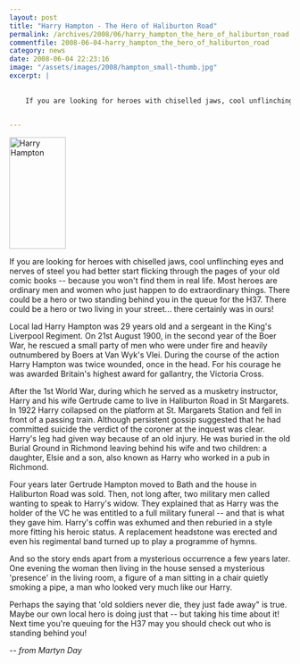 ```yaml
---
layout: post
title: "Harry Hampton - The Hero of Haliburton Road"
permalink: /archives/2008/06/harry_hampton_the_hero_of_haliburton_road.html
commentfile: 2008-06-04-harry_hampton_the_hero_of_haliburton_road
category: news
date: 2008-06-04 22:23:16
image: "/assets/images/2008/hampton_small-thumb.jpg"
excerpt: |
    
    
    If you are looking for heroes with chiselled jaws, cool unflinching eyes and nerves of steel you had better start flicking through the pages of your old comic books -- because you won't find them in real life. Most heroes are ordinary men and women who just happen to do extraordinary things. There could be a hero or two standing behind you in the queue for the H37. There could be a hero or two living in your street... there certainly was in ours!
    

---
```


<a href="/assets/images/2008/hampton_small.jpg"><img src="/assets/images/2008/hampton_small-thumb.jpg" width="101" height="200" alt="Harry Hampton" class="photo right" /></a>

If you are looking for heroes with chiselled jaws, cool unflinching eyes and nerves of steel you had better start flicking through the pages of your old comic books -- because you won't find them in real life. Most heroes are ordinary men and women who just happen to do extraordinary things. There could be a hero or two standing behind you in the queue for the H37. There could be a hero or two living in your street... there certainly was in ours!

Local lad Harry Hampton was 29 years old and a sergeant in the King's Liverpool Regiment. On 21st August 1900, in the second year of the Boer War, he rescued a small party of men who were under fire and heavily outnumbered by Boers at Van Wyk's Vlei. During the course of the action Harry Hampton was twice wounded, once in the head. For his courage he was awarded Britain's highest award for gallantry, the Victoria Cross.

After the 1st World War, during which he served as a musketry instructor, Harry and his wife Gertrude came to live in Haliburton Road in St Margarets. In 1922 Harry collapsed on the platform at St. Margarets Station and fell in front of a passing train. Although persistent gossip suggested that he had committed suicide the verdict of the coroner at the inquest was clear. Harry's leg had given way because of an old injury. He was buried in the old Burial Ground in Richmond leaving behind his wife and two children: a daughter, Elsie and a son, also known as Harry who worked in a pub in Richmond.

Four years later Gertrude Hampton moved to Bath and the house in Haliburton Road was sold. Then, not long after, two military men called wanting to speak to Harry's widow. They explained that as Harry was the holder of the VC he was entitled to a full military funeral -- and that is what they gave him. Harry's coffin was exhumed and then reburied in a style more fitting his heroic status. A replacement headstone was erected and even his regimental band turned up to play a programme of hymns.

And so the story ends apart from a mysterious occurrence a few years later. One evening the woman then living in the house sensed a mysterious 'presence' in the living room, a figure of a man sitting in a chair quietly smoking a pipe, a man who looked very much like our Harry.

Perhaps the saying that 'old soldiers never die, they just fade away" is true. Maybe our own local hero is doing just that -- but taking his time about it! Next time you're queuing for the H37 may you should check out who is standing behind you!

<cite>-- from Martyn Day</cite>

